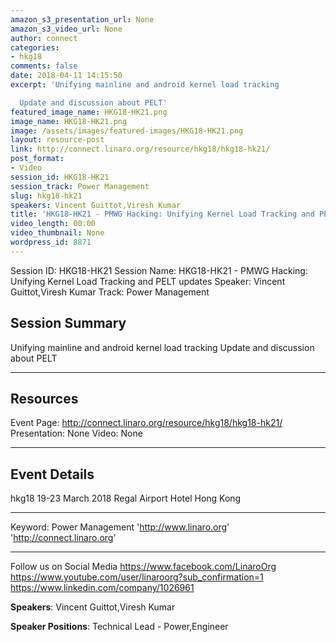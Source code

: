 ```yaml
---
amazon_s3_presentation_url: None
amazon_s3_video_url: None
author: connect
categories:
- hkg18
comments: false
date: 2018-04-11 14:15:50
excerpt: 'Unifying mainline and android kernel load tracking

  Update and discussion about PELT'
featured_image_name: HKG18-HK21.png
image_name: HKG18-HK21.png
image: /assets/images/featured-images/HKG18-HK21.png
layout: resource-post
link: http://connect.linaro.org/resource/hkg18/hkg18-hk21/
post_format:
- Video
session_id: HKG18-HK21
session_track: Power Management
slug: hkg18-hk21
speakers: Vincent Guittot,Viresh Kumar
title: 'HKG18-HK21 - PMWG Hacking: Unifying Kernel Load Tracking and PELT updates'
video_length: 00:00
video_thumbnail: None
wordpress_id: 8871
---
```


Session ID: HKG18-HK21
Session Name: HKG18-HK21 - PMWG Hacking: Unifying Kernel Load Tracking and PELT updates
Speaker: Vincent Guittot,Viresh Kumar
Track: Power Management

## Session Summary

Unifying mainline and android kernel load tracking
Update and discussion about PELT

---

## Resources

Event Page: http://connect.linaro.org/resource/hkg18/hkg18-hk21/
Presentation: None
Video: None

---

## Event Details

hkg18
19-23 March 2018
Regal Airport Hotel Hong Kong

---

Keyword: Power Management
'http://www.linaro.org'
'http://connect.linaro.org'

---

Follow us on Social Media
https://www.facebook.com/LinaroOrg
https://www.youtube.com/user/linaroorg?sub_confirmation=1
https://www.linkedin.com/company/1026961

**Speakers**: Vincent Guittot,Viresh Kumar

**Speaker Positions**: Technical Lead - Power,Engineer